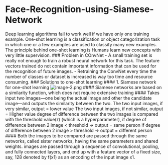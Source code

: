 # Face-Recognition-using-Siamese-Network
Deep learning algorithms fail to work well if we have only one training example.  One-shot learning is a classification or object categorization task in which one or a few examples are used to classify many new examples.  The principle behind one-shot learning is Humans learn new concepts with very little supervision.  ### Problem in COnvNet  - A small training set is really not enough to train a robust neural network for this task. The feature vectors trained do not contain important information that can be used for the recognition of future images. - Retraining the ConvNet every time the number of classes or dataset is increased is way too time and resource consuming.  ### Solutions to one-shot learning  #### 1. Siamese network for one-shot learning  ![image-2.png](attachment:image-2.png)  #### Siamese networks are based on a similarity function, which does not require extensive training  #### Takes input two images—one being the actual image and other the candidate image—and outputs the similarity between the two.  The two input images, if very similar, output = lower value  The two input images, if not similar, output = Higher value  degree of difference between the two images is compared with the threshold value(𝜏) (which is a hyperparameter),   if degree of difference between 2 image &lt; threshold -> output = same person  if degree of difference between 2 image > threshold -> output = different person   #### Both the images to be compared are passed through the same networks, called sister networks, having the same parameters and shared weights.  images are passed through a sequence of convolutional, pooling, and fully connected layers, and end up with a feature vector of a fixed size, say, 128 denoted by f(x1) as an encoding of the input image x1. 
